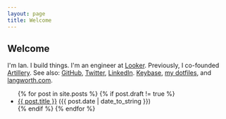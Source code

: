 ```yaml
---
layout: page
title: Welcome
---
```


<h2>Welcome</h2>

<p>
  I'm Ian. I build things.
  I'm an engineer at <a href="https://looker.com/">Looker</a>.
  Previously, I co-founded <a href="https://web.archive.org/web/http://www.artillery.com/news">Artillery</a>.
  See also:
  <a href="https://github.com/statico">GitHub</a>,
  <a href="https://twitter.com/statico">Twitter</a>,
  <a href="https://www.linkedin.com/in/ianlangworth">LinkedIn</a>.
  <a href="https://keybase.io/statico">Keybase</a>,
  <a href="https://github.com/statico/dotfiles">my dotfiles</a>,
  and <a href="https://langworth.com">langworth.com</a>.
</p>

<ul class="my-4">
  {% for post in site.posts %}
    {% if post.draft != true %}
      <li class="my-3">
        <a href="{{ post.url }}">{{ post.title }}</a>
        <span class="text-secondary">({{ post.date | date_to_string }})</span>
      </li>
    {% endif %}
  {% endfor %}
</ul>



